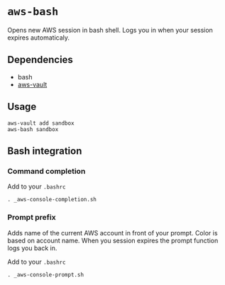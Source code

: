 # `aws-bash`

Opens new AWS session in bash shell. Logs you in when your session expires automaticaly.

## Dependencies

* bash
* [aws-vault](../aws-vault)

## Usage

```
aws-vault add sandbox
aws-bash sandbox
```

## Bash integration

### Command completion

Add to your `.bashrc`

```
. _aws-console-completion.sh
```

### Prompt prefix

Adds name of the current AWS account in front of your prompt. 
Color is based on account name.
When you session expires the prompt function logs you back in.

Add to your `.bashrc`

```
. _aws-console-prompt.sh
```

